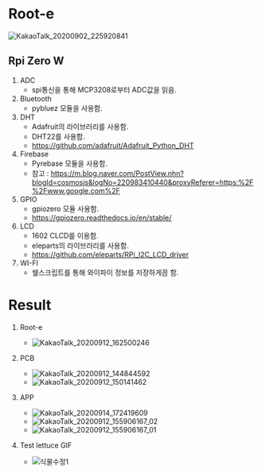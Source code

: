 # Root-e
![KakaoTalk_20200902_225920841](https://user-images.githubusercontent.com/48232366/102617573-be562980-417c-11eb-9f57-c13e28605437.png)

## Rpi Zero W
1. ADC
    - spi통신을 통해 MCP3208로부터 ADC값을 읽음.
2. Bluetooth
    - pybluez 모듈을 사용함.
3. DHT
    - Adafruit의 라이브러리를 사용함.
    - DHT22를 사용함.
    - https://github.com/adafruit/Adafruit_Python_DHT
4. Firebase
    - Pyrebase 모듈을 사용함.
    - 참고 : https://m.blog.naver.com/PostView.nhn?blogId=cosmosjs&logNo=220983410440&proxyReferer=https:%2F%2Fwww.google.com%2F
5. GPIO
    - gpiozero 모듈 사용함.
    - https://gpiozero.readthedocs.io/en/stable/
6. LCD
    - 1602 CLCD를 이용함.
    - eleparts의 라이브러리를 사용함.
    - https://github.com/eleparts/RPi_I2C_LCD_driver
7. WI-FI
    - 쉘스크립트를 통해 와이파이 정보를 저장하게끔 함.

# Result
1. Root-e
    - ![KakaoTalk_20200912_162500246](https://user-images.githubusercontent.com/48232366/101913890-f56d8d80-3c06-11eb-9230-f50a59b76150.jpg)

2. PCB
    - ![KakaoTalk_20200912_144844592](https://user-images.githubusercontent.com/48232366/102617401-7931f780-417c-11eb-9e48-f8d353f17a1e.jpg)
    - ![KakaoTalk_20200912_150141462](https://user-images.githubusercontent.com/48232366/102617404-7a632480-417c-11eb-86a2-cc9c0aa1b068.jpg)

3. APP
    - ![KakaoTalk_20200914_172419609](https://user-images.githubusercontent.com/48232366/102617945-4a685100-417d-11eb-9b5d-d014942bc401.jpg)
    - ![KakaoTalk_20200912_155906167_02](https://user-images.githubusercontent.com/48232366/102617949-4b997e00-417d-11eb-8bcf-b6fca208295e.jpg)
    - ![KakaoTalk_20200912_155906167_01](https://user-images.githubusercontent.com/48232366/102617952-4c321480-417d-11eb-9bd2-e01a1d4b84df.jpg)

4. Test lettuce GIF
    - ![식물수정1](https://user-images.githubusercontent.com/48232366/101914079-2e0d6700-3c07-11eb-9b9c-7dbb16eb7abb.gif)
